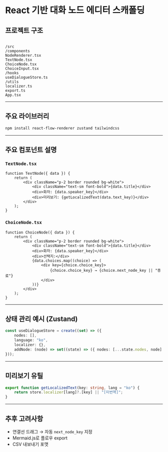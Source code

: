 # React 기반 대화 노드 에디터 스캐폴딩

## 프로젝트 구조

```

/src
/components
NodeRenderer.tsx
TextNode.tsx
ChoiceNode.tsx
ChoiceInput.tsx
/hooks
useDialogueStore.ts
/utils
localizer.ts
export.ts
App.tsx

```

---

## 주요 라이브러리

```bash
npm install react-flow-renderer zustand tailwindcss
```

---

## 주요 컴포넌트 설명

### `TextNode.tsx`

```tsx
function TextNode({ data }) {
    return (
        <div className="p-2 border rounded bg-white">
            <div className="text-sm font-bold">{data.title}</div>
            <div>화자: {data.speaker_key}</div>
            <div>미리보기: {getLocalizedText(data.text_key)}</div>
        </div>
    );
}
```

### `ChoiceNode.tsx`

```tsx
function ChoiceNode({ data }) {
    return (
        <div className="p-2 border rounded bg-white">
            <div className="text-sm font-bold">{data.title}</div>
            <div>화자: {data.speaker_key}</div>
            <div>선택지:</div>
            {data.choices.map((choice) => (
                <div key={choice.choice_key}>
                    {choice.choice_key} → {choice.next_node_key || "종료"}
                </div>
            ))}
        </div>
    );
}
```

---

## 상태 관리 예시 (Zustand)

```ts
const useDialogueStore = create((set) => ({
    nodes: [],
    language: "ko",
    localizer: {},
    addNode: (node) => set((state) => ({ nodes: [...state.nodes, node] })),
}));
```

---

## 미리보기 유틸

```ts
export function getLocalizedText(key: string, lang = "ko") {
    return store.localizer[lang]?.[key] || "[미번역]";
}
```

---

## 추후 고려사항

-   연결선 드래그 → 자동 `next_node_key` 지정
-   Mermaid.js로 플로우 export
-   CSV 내보내기 포맷
